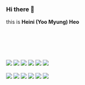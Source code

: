 ### Hi there 👋
this is **Heini (Yoo Myung) Heo**

<!--
**HeiniHeo/HeiniHeo** is a ✨ _special_ ✨ repository because its `README.md` (this file) appears on your GitHub profile.

Here are some ideas to get you started:

- 🔭 I’m currently working on ...
- 🌱 I’m currently learning ...
- 👯 I’m looking to collaborate on ...
- 🤔 I’m looking for help with ...
- 💬 Ask me about ...
- 📫 How to reach me: ...
- 😄 Pronouns: ...
- ⚡ Fun fact: ...
-->
</br>
</br>
<!-- 
![Heini's GitHub stats](https://github-readme-stats.vercel.app/api?username=HeiniHeo&show_icons=true&theme=swift)
 -->
</br>
</br>

<img src="https://img.shields.io/badge/html-E34F26?style=flat-squar&logo=html5&logoColor=white"> <img src="https://img.shields.io/badge/css-1572B6?style=flat-squar&logo=css3&logoColor=white"> <img src="https://img.shields.io/badge/javascript-F7DF1E?style=flat-squar&logo=javascript&logoColor=black"> <img src="https://img.shields.io/badge/Node.js-339933?style=flat-squar&logo=Node.js&logoColor=white"> <img src="https://img.shields.io/badge/react-61DAFB?style=flat-squar&logo=react&logoColor=black"> <img src="https://img.shields.io/badge/Next-000000?style=flat-squar&logo=next.js&logoColor=white">
</br></br>
<img src="https://img.shields.io/badge/mysql-4479A1?style=flat-squar&logo=mysql&logoColor=white"> <img src="https://img.shields.io/badge/mariaDB-003545?style=flat-squar&logo=mariaDB&logoColor=white"> <img src="https://img.shields.io/badge/Socket-010101?style=flat-squar&logo=socket.io&logoColor=white"> <img src="https://img.shields.io/badge/docker-2496ED?style=flat-squar&logo=docker&logoColor=white"> <img src="https://img.shields.io/badge/solidity-363636?style=flat-squar&logo=solidity&logoColor=white"> <img src="https://camo.githubusercontent.com/9ba63b9dce1e200c013925a0848393ea2c8239871811b3b1398d59ffec23d38b/68747470733a2f2f696d672e736869656c64732e696f2f62616467652f426c6f636b636861696e2d3030303030303f7374796c653d666c61742d737175617265266c6f676f3d626c6f636b636861696e266c6f676f436f6c6f723d7768697465">
</br></br>
